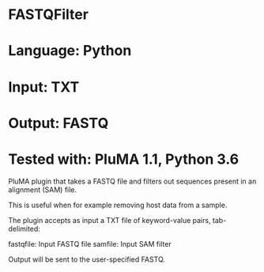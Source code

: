 # FASTQFilter
# Language: Python
# Input: TXT
# Output: FASTQ
# Tested with: PluMA 1.1, Python 3.6

PluMA plugin that takes a FASTQ file and filters out
sequences present in an alignment (SAM) file.

This is useful when for example removing host data
from a sample.

The plugin accepts as input a TXT file of keyword-value pairs,
tab-delimited:

fastqfile: Input FASTQ file
samfile: Input SAM filter

Output will be sent to the user-specified FASTQ.
